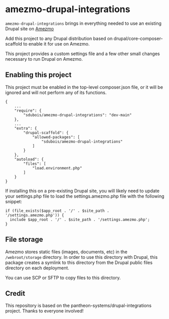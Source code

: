 
# amezmo-drupal-integrations

`amezmo-drupal-integrations` brings in everything needed to use an existing Drupal site on [Amezmo](https://www.amezmo.com)

Add this project to any Drupal distribution based on drupal/core-composer-scaffold to enable it for use on Amezmo.

This project provides a custom settings file and a few other small changes necessary to run Drupal on Amezmo.

## Enabling this project

This project must be enabled in the top-level composer.json file, or it will be ignored and will not perform any of its functions.
```
{
    ...
    "require": {
        "sdubois/amezmo-drupal-integrations": "dev-main"
    },
    ...
    "extra": {
        "drupal-scaffold": {
            "allowed-packages": [
                "sdubois/amezmo-drupal-integrations"
            ]
        }
    },
    "autoload": {
        "files": [
            "load.environment.php"
        ]
    }
}
```

If installing this on a pre-existing Drupal site, you will likely need to update your settings.php file to load the settings.amezmo.php file with the following snippet:

```
if (file_exists($app_root . '/' . $site_path . '/settings.amezmo.php')) {
  include $app_root . '/' . $site_path . '/settings.amezmo.php';
}
```

## File storage

Amezmo stores static files (images, documents, etc) in the `/webroot/storage` directory. In order to use this directory with Drupal, this package creates a symlink to this directory from the Drupal public files directory on each deployment. 

You can use SCP or SFTP to copy files to this directory.

## Credit

This repository is based on the pantheon-systems/drupal-integrations project. Thanks to everyone involved!
